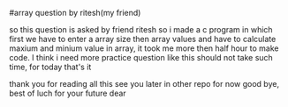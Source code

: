 #array question by ritesh(my friend)

so this question is asked by friend ritesh so i made a c program in which  first we have to enter a array size then array values and have to calculate maxium and 
minium value in array, it took me more then half hour to make code. I think i need more practice question like this should not take such time, for today
that's it 

thank you for reading all this 
see you later in other repo 
for now good bye, best of luch for your future dear 

